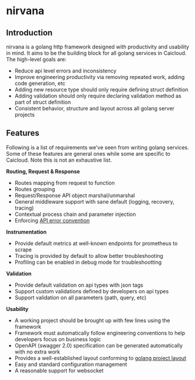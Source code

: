# nirvana

## Introduction

nirvana is a golang http framework designed with productivity and usability in mind. It aims to be
the building block for all golang services in Caicloud. The high-level goals are:

- Reduce api level errors and inconsistency
- Improve engineering productivity via removing repeated work, adding code generation, etc
- Adding new resource type should only require defining struct definition
- Adding validation should only require declaring validation method as part of struct definition
- Consistent behavior, structure and layout across all golang server projects

## Features

Following is a list of requirements we've seen from writing golang services. Some of these features
are general ones while some are specific to Caicloud. Note this is not an exhaustive list.

**Routing, Request & Response**

- Routes mapping from request to function
- Routes grouping
- Request/Response API object marshal/unmarshal
- General middleware support with sane default (logging, recovery, tracing)
- Contextual process chain and parameter injection
- Enforcing [API error convention](https://github.com/caicloud/engineering/blob/master/docs/api_conventions.md)

**Instrumentation**

- Provide default metrics at well-known endpoints for prometheus to scrape
- Tracing is provided by default to allow better troubleshooting
- Profiling can be enabled in debug mode for troubleshootting

**Validation**

- Provide default validation on api types with json tags
- Support custom validations defined by developers on api types
- Support validation on all parameters (path, query, etc)

**Usability**

- A working project should be brought up with few lines using the framework
- Framework must automatically follow engineering conventions to help developers focus on business logic
- OpenAPI (swagger 2.0) specification can be generated automatically with no extra work
- Provides a well-established layout conforming to [golang project layout](https://github.com/caicloud/engineering/tree/master/templates/golang-project)
- Easy and standard configuration management
- A reasonable support for websocket
